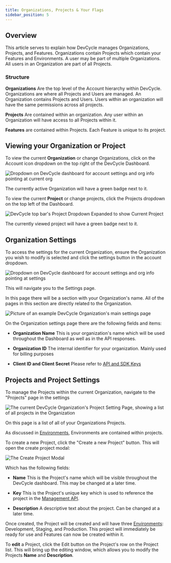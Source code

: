 ```yaml
---
title: Organizations, Projects & Your Flags
sidebar_position: 5
---
```


## Overview

This article serves to explain how DevCycle manages Organizations, Projects, and Features. Organizations contain Projects which contain your Features and Environments. A user may be part of multiple Organizations. All users in an Organization are part of all Projects. 

### Structure

**Organizations** Are the top level of the Account hierarchy within DevCycle. Organizations are where all Projects and Users are managed. An Organization contains Projects and Users. Users within an organization will have the same permissions across all projects.

**Projects** Are contained within an organization. Any user within an Organization will have access to all Projects within it. 

**Features** are contained within Projects. Each Feature is unique to its project.

## Viewing your Organization or Project

To view the current **Organization** or change Organizations, click on the Account icon dropdown on the top right of the DevCycle Dashboard.

![Dropdown on DevCycle dashboard for account settings and org info pointing at current org](/march-2022-account-dropdown-2.png)

The currently active Organization will have a green badge next to it. 

To view the current **Project** or change projects, click the Projects dropdown on the top left of the Dashboard.

![DevCycle top bar's Project Dropdown Expanded to show Current Project](/project-dropdown.png)

The currently viewed project will have a green badge next to it. 


## Organization Settings

To access the settings for the current Organization, ensure the Organization you wish to modify is selected and click the settings button in the account dropdown. 

![Dropdown on DevCycle dashboard for account settings and org info pointing at settings](/march-2022-account-dropdown.png)

This will navigate you to the Settings page.

In this page there will be a section with your Organization's name. All of the pages in this section are directly related to the Organization. 

![Picture of an example DevCycle Organization's main settings page](/org-settings.png)

On the Organization settings page there are the following fields and items:

* **Organization Name**
    This is your organization's name which will be used throughout the Dashboard as well as in the API responses.

* **Organization ID**
    The internal identifier for your organization. Mainly used for billing purposes

* **Client ID and Client Secret**
    Please refer to [API and SDK Keys](/docs/home/feature-management/organizing-your-flags-and-variables/api-and-sdk-keys)

## Projects and Project Settings

To manage the Projects within the current Organization, navigate to the "Projects" page in the settings

![The current DevCycle Organization's Project Setting Page, showing a list of all projects in the Organization ](/project-settings.png)

On this page is a list of all of your Organizations Projects. 

As discussed in [Environments](/docs/home/feature-management/organizing-your-flags-and-variables/environments), Environments are contained within projects. 

To create a new Project, click the "Create a new Project" button. This will open the create project modal: 

![The Create Project Modal](/create-project.png)

Which has the following fields:

* **Name**
    This is the Project's name which will be visible throughout the DevCycle dashboard. This may be changed at a later time.
 
* **Key**
    This is the Project's unique key which is used to reference the project in the [Management API](https://docs.devcycle.com/management-api/).

* **Description**
    A descriptive text about the project. Can be changed at a later time. 

Once created, the Project will be created and will have three [Environments](/docs/home/feature-management/organizing-your-flags-and-variables/environments): Development, Staging, and Production. This project will immediately be ready for use and Features can now be created within it. 

To **edit** a Project, click the Edit button on the Project's row on the Project list. This will bring up the editing window, which allows you to modify the Projects **Name** and **Description**.

